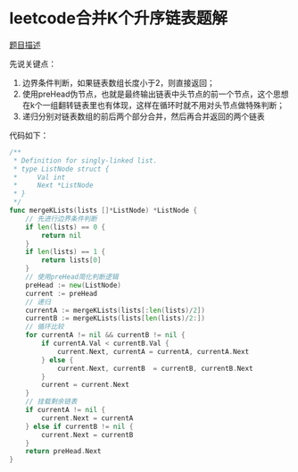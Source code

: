 # leetcode合并K个升序链表题解

[题目描述](https://leetcode-cn.com/problems/merge-k-sorted-lists/)

先说关键点：
1. 边界条件判断，如果链表数组长度小于2，则直接返回；
2. 使用preHead伪节点，也就是最终输出链表中头节点的前一个节点，这个思想在k个一组翻转链表里也有体现，这样在循环时就不用对头节点做特殊判断；
3. 递归分别对链表数组的前后两个部分合并，然后再合并返回的两个链表

代码如下：
```go
/**
 * Definition for singly-linked list.
 * type ListNode struct {
 *     Val int
 *     Next *ListNode
 * }
 */
func mergeKLists(lists []*ListNode) *ListNode {
	// 先进行边界条件判断
	if len(lists) == 0 {
		return nil
	}
	if len(lists) == 1 {
		return lists[0]
	}
	// 使用preHead简化判断逻辑
	preHead := new(ListNode)
	current := preHead
	// 递归
	currentA := mergeKLists(lists[:len(lists)/2])
	currentB := mergeKLists(lists[len(lists)/2:])
	// 循环比较
	for currentA != nil && currentB != nil {
		if currentA.Val < currentB.Val {
			current.Next, currentA = currentA, currentA.Next
		} else {
			current.Next, currentB  = currentB, currentB.Next
		}
		current = current.Next
	}
	// 挂载剩余链表
	if currentA != nil {
		current.Next = currentA
	} else if currentB != nil {
		current.Next = currentB
	}
	return preHead.Next
}
```
